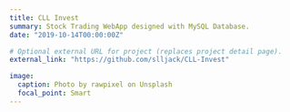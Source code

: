 ```yaml
---
title: CLL Invest
summary: Stock Trading WebApp designed with MySQL Database.
date: "2019-10-14T00:00:00Z"

# Optional external URL for project (replaces project detail page).
external_link: "https://github.com/slljack/CLL-Invest"

image:
  caption: Photo by rawpixel on Unsplash
  focal_point: Smart
---
```

